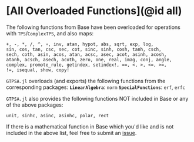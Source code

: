 # [All Overloaded Functions](@id all)
The following functions from Base have been overloaded for operations with `TPS`/`ComplexTPS`, and also maps:
```
+, -, *, /, ^, ∘, inv, atan, hypot, abs, sqrt, exp, log, 
sin, cos, tan, csc, sec, cot, sinc, sinh, cosh, tanh, csch, 
sech, coth, asin, acos, atan, acsc, asec, acot, asinh, acosh, 
atanh, acsch, asech, acoth, zero, one, real, imag, conj, angle, 
complex, promote_rule, getindex, setindex!, ==, <, >, <=, >=, 
!=, isequal, show, copy!
```

`GTPSA.jl` overloads (and exports) the following functions from the corresponding packages:
 **`LinearAlgebra`**: `norm` 
**`SpecialFunctions`**: `erf`, `erfc`

`GTPSA.jl` also provides the following functions NOT included in Base or any of the above packages:
```
unit, sinhc, asinc, asinhc, polar, rect 
```

If there is a mathematical function in Base which you'd like and is not included in the above list, feel free to submit an [issue](https://github.com/bmad-sim/GTPSA.jl/issues).